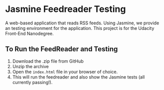 # Jasmine Feedreader Testing

A web-based application that reads RSS feeds. Using Jasmine, we provide an testing environment for the application.
This project is for the Udacity Front-End Nanodegree.

## To Run the FeedReader and Testing

1. Download the .zip file from GitHub
2. Unzip the archive
3. Open the `index.html` file in your browser of choice. 
4. This will run the feedreader and also show the Jasmine tests (all currently passing!). 

